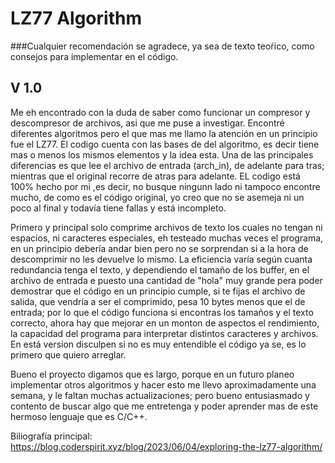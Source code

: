 # LZ77 Algorithm
###Cualquier recomendación se agradece, ya sea de texto teoŕico, como consejos para implementar en el código.
## V 1.0
  Me eh encontrado con la duda de saber como funcionar un compresor y descompresor de archivos, asi que me puse a investigar. Encontré diferentes algoritmos pero el que mas me llamo la atención en un principio fue el LZ77. El codigo cuenta con las bases de del algoritmo, es decir tiene mas o menos los mismos elementos y la idea esta. Una de las principales diferencias es que lee el archivo de entrada (arch_in), de adelante para tras; mientras que el original recorre de atras para adelante. EL codigo está 100% hecho por mi ,es decir, no busque ningunn lado ni tampoco encontre mucho, de como es el código original, yo creo que no se asemeja ni un poco al final y todavía tiene fallas y está incompleto.
  
  Primero y principal solo comprime archivos de texto los cuales no tengan ni espacios, ni caracteres especiales, eh testeado muchas veces el programa, en un principio debería andar bien pero no se sorprendan si a la hora de descomprimir no les devuelve lo mismo. La eficiencia varía según cuanta redundancia tenga el texto, y dependiendo el tamaño de los buffer, en el archivo de entrada e puesto una cantidad de "hola" muy grande pera poder demostrar que el código en un principio cumple, si te fijas el archivo de salida, que vendría a ser el comprimido, pesa 10 bytes menos que el de entrada; por lo que el código funciona si encontras los tamaños y el texto correcto, ahora hay que mejorar en un monton de aspectos el rendimiento, la capacidad del programa para interpretar distintos caracteres y archivos. En está version disculpen si no es muy entendible el código ya se, es lo primero que quiero arreglar.
  
  Bueno el proyecto digamos que es largo, porque en un futuro planeo implementar otros algoritmos y hacer esto me llevo aproximadamente una semana, y le faltan muchas actualizaciones; pero bueno entusiasmado y contento de buscar algo que me entretenga y poder aprender mas de este hermoso lenguaje que es C/C++.

Biliografía principal: 
https://blog.coderspirit.xyz/blog/2023/06/04/exploring-the-lz77-algorithm/
